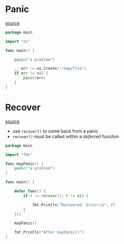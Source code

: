 # Panic
[source](https://gobyexample.com/panic)

```go
package main

import "os"

func main() {

    panic("a problem")

    _, err := os.Create("/tmp/file")
    if err != nil {
        panic(err)
    }
}
```

# Recover
[source](https://gobyexample.com/recover)

- use `recover()` to come back from a panic
- `recover()` must be called within a *deferred* funciton

```go
package main

import "fmt"

func mayPanic() {
    panic("a problem")
}

func main() {

    defer func() {
        if r := recover(); r != nil {

            fmt.Println("Recovered. Error:\n", r)
        }
    }()

    mayPanic()

    fmt.Println("After mayPanic()")
}
```
